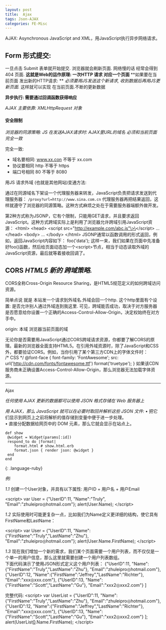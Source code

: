```yaml
---
layout: post
title:  Ajax
tags: Json-AJAX
categories: FE-Misc
---
```

AJAX: Asynchronous JavaScript and XML，用JavaScript执行异步网络请求。

## Form 形式提交:
 一旦点击 Submit 表单就开始提交. 浏览器就会刷新页面.
网络慢的话 经常会得到 404 页面.
**这就是Web的运作原理: 一次HTTP 请求 对应一个页面**
**如果要在当前页面 发出新的HTTP请求: **
*必须要用JS发送这个新请求,*
*收到数据后再用JS更新页面.*
这样就可以实现 在当前页面.不断的更新数据


**异步执行: 需要通过回调函数获得响应**


*AJAX 主要依靠: XMLHttpRequest 对象*



#### 安全限制
*浏览器的同源策略: JS 在发送AJAX请求时: AJAX里URL的域名 必须和当前页面 完全一致*

完全一致:
- 域名要相同: www.xx.con 不等于 xx.com
- 协议要相同 http 不等于 https
- 端口号相同 80 不等于 8080



用JS 请求外域 (也就是其他网站)变通方法:

通过在同源域名下架设一个代理服务器来转发，JavaScript负责把请求发送到代理服务器：
`/proxy?url=http://www.sina.com.cn`
代理服务器再把结果返回，这样就遵守了浏览器的同源策略。这种方式麻烦之处在于需要服务器端额外做开发。


第2种方式称为JSONP，它有个限制，只能用GET请求，并且要求返回JavaScript。这种方式跨域实际上是利用了浏览器允许跨域引用JavaScript资源：
\<html\>
\<head\>
\<script src="http://example.com/abc.js"\>\</script\>
...
\</head\>
\<body\>
...
\</body\>
\</html\>
JSONP通常以函数调用的形式返回，例如，返回JavaScript内容如下：
foo('data');
这样一来，我们如果在页面中先准备好foo()函数，然后给页面动态加一个\<script\>节点，相当于动态读取外域的JavaScript资源，最后就等着接收回调了。








## CORS *HTML5 新的 跨域策略.*
CORS全称Cross-Origin Resource Sharing，是HTML5规范定义的如何跨域访问资源。

简单点说 就是
本站发一个请求到外域名.外域会回一个http.
这个http里面有个设置: 是否允许别人通过外域连到我这里.
可见，跨域能否成功，取决于对方服务器是否愿意给你设置一个正确的Access-Control-Allow-Origin，决定权始终在对方手中。



origin: 本域 浏览器当前页面的域

无论你是否需要用JavaScript通过CORS跨域请求资源，你都要了解CORS的原理。最新的浏览器全面支持HTML5。在引用外域资源时，除了JavaScript和CSS外，都要验证CORS。例如，当你引用了某个第三方CDN上的字体文件时：
/* CSS */
@font-face {
  font-family: 'FontAwesome';
  src: url('http://cdn.com/fonts/fontawesome.ttf') format('truetype');
}
如果该CDN服务商未正确设置Access-Control-Allow-Origin，那么浏览器无法加载字体资源。



---










Ajax 

*任何使用 AJAX 更新的数据都可以使用 JSON 格式存储在 Web 服务器上*

*用 AJAX，那么 JavaScript 就可以在必要时取回并解析这些 JSON 文件:*
• 把它们显示到网页上之前将解析的值存储到变量中便于进一步处理。  
• 直接分配数据给网页中的 DOM 元素，那么它就会显示在站点上。






~~~
def show
 @widget = Widget(params[:id])
 respond_to do |format|
    format.html # show.html.erb
    format.json { render json: @widget }
 end
end
~~~
{: .language-ruby}




*例:*  

*1.1*
创建一个User对象，并具有以下属性:  用户ID + 用户名 + 用户Email


\<script\>
var User = {"UserID":11, "Name":"Truly", "Email":"zhuleipro◎hotmail.com"};
alert(User.Name);
\</script\>



*1.2*
实际使用时可能更复杂一点，比如我们为Name定义更详细的结构，使它具有FirstName和LastName：

\<script\>
var User = {"UserID":11, "Name":{"FirstName":"Truly","LastName":"Zhu"}, "Email":"zhuleipro◎hotmail.com"};
alert(User.Name.FirstName);
\</script\>





*1.3*
现在我们增加一个新的需求，我们某个页面需要一个用户列表，而不仅仅是一个单一的用户信息，那么这里就需要创建一个用户列表数组。  
下面代码演示了使用JSON形式定义这个用户列表：
[
](){"UserID":11, "Name":{"FirstName":"Truly","LastName":"Zhu"}, "Email":"zhuleipro◎hotmail.com"},
{"UserID":12, "Name":{"FirstName":"Jeffrey","LastName":"Richter"}, "Email":"xxx◎xxx.com"},
{"UserID":13, "Name":{"FirstName":"Scott","LastName":"Gu"}, "Email":"xxx2◎xxx2.com"}
]
  
完整代码:
\<script\>
var UserList = [
](){"UserID":11, "Name":{"FirstName":"Truly","LastName":"Zhu"}, "Email":"zhuleipro◎hotmail.com"},
{"UserID":12, "Name":{"FirstName":"Jeffrey","LastName":"Richter"}, "Email":"xxx◎xxx.com"},
{"UserID":13, "Name":{"FirstName":"Scott","LastName":"Gu"}, "Email":"xxx2◎xxx2.com"}
];
alert(UserList[0]().Name.FirstName);
\</script\>

























